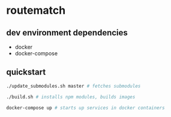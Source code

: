 # routematch

## dev environment dependencies
* docker
* docker-compose

## quickstart

```bash
./update_submodules.sh master # fetches submodules

./build.sh # installs npm modules, builds images

docker-compose up # starts up services in docker containers
```
